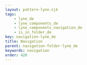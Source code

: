 ```yaml
---
layout: pattern-lyne.njk
tags: 
    - lyne_de
    - lyne_components_de
    - lyne_components_navigation_de
    - is_in_folder_de
key: navigation-lyne_de
title: Navigation
parent: navigation-folder-lyne_de
keywords: navigation
order: 420
---
```

